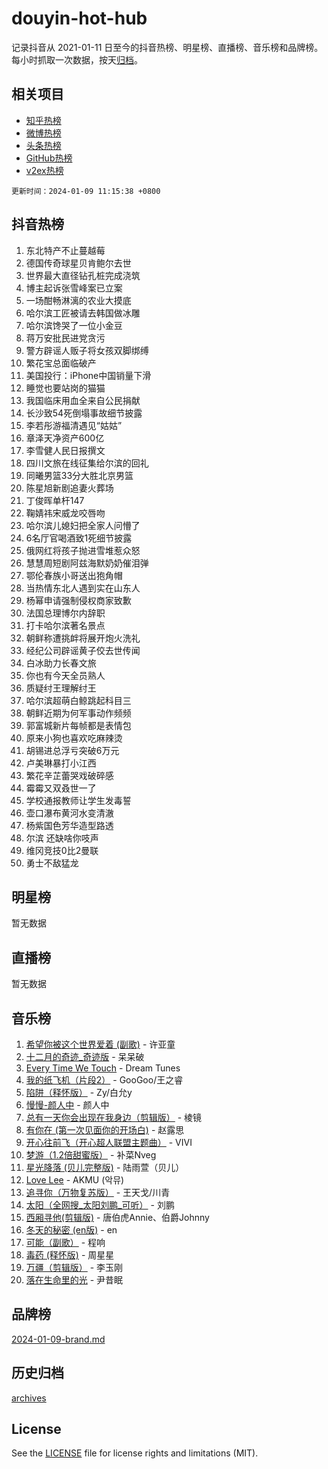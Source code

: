 # douyin-hot-hub

记录抖音从 2021-01-11 日至今的抖音热榜、明星榜、直播榜、音乐榜和品牌榜。每小时抓取一次数据，按天[归档](archives)。

## 相关项目

- [知乎热榜](https://github.com/lonnyzhang423/zhihu-hot-hub)
- [微博热榜](https://github.com/lonnyzhang423/weibo-hot-hub)
- [头条热榜](https://github.com/lonnyzhang423/toutiao-hot-hub)
- [GitHub热榜](https://github.com/lonnyzhang423/github-hot-hub)
- [v2ex热榜](https://github.com/lonnyzhang423/v2ex-hot-hub)


`更新时间：2024-01-09 11:15:38 +0800`

## 抖音热榜

1. 东北特产不止蔓越莓
1. 德国传奇球星贝肯鲍尔去世
1. 世界最大直径钻孔桩完成浇筑
1. 博主起诉张雪峰案已立案
1. 一场酣畅淋漓的农业大摸底
1. 哈尔滨工匠被请去韩国做冰雕
1. 哈尔滨馋哭了一位小金豆
1. 蒋万安批民进党贪污
1. 警方辟谣人贩子将女孩双脚绑缚
1. 繁花宝总面临破产
1. 美国投行：iPhone中国销量下滑
1. 睡觉也要站岗的猫猫
1. 我国临床用血全来自公民捐献
1. 长沙致54死倒塌事故细节披露
1. 李若彤游福清遇见“姑姑”
1. 章泽天净资产600亿
1. 李雪健人民日报撰文
1. 四川文旅在线征集给尔滨的回礼
1. 同曦男篮33分大胜北京男篮
1. 陈星旭新剧追妻火葬场
1. 丁俊晖单杆147
1. 鞠婧祎宋威龙咬唇吻
1. 哈尔滨儿媳妇把全家人问懵了
1. 6名厅官喝酒致1死细节披露
1. 俄网红将孩子抛进雪堆惹众怒
1. 慧慧周短剧阿兹海默奶奶催泪弹
1. 鄂伦春族小哥送出狍角帽
1. 当热情东北人遇到实在山东人
1. 杨幂申请强制侵权商家致歉
1. 法国总理博尔内辞职
1. 打卡哈尔滨著名景点
1. 朝鲜称遭挑衅将展开炮火洗礼
1. 经纪公司辟谣黄子佼去世传闻
1. 白冰助力长春文旅
1. 你也有今天全员熟人
1. 质疑纣王理解纣王
1. 哈尔滨超萌白鲸跳起科目三
1. 朝鲜近期为何军事动作频频
1. 郭富城新片每帧都是表情包
1. 原来小狗也喜欢吃麻辣烫
1. 胡锡进总浮亏突破6万元
1. 卢美琳暴打小江西
1. 繁花辛芷蕾哭戏破碎感
1. 霉霉又双叒世一了
1. 学校通报教师让学生发毒誓
1. 壶口瀑布黄河水变清澈
1. 杨紫国色芳华造型路透
1. 尔滨 还缺啥你吱声
1. 维冈竞技0比2曼联
1. 勇士不敌猛龙

## 明星榜

暂无数据

## 直播榜

暂无数据

## 音乐榜

1. [希望你被这个世界爱着 (副歌)](https://sf86-cdn-tos.douyinstatic.com/obj/tos-cn-ve-2774/oUHCmWQfZlE3QQBKBeD8rCFLpJzPgCpImhsxMt) - 许亚童
1. [十二月的奇迹_奇迹版](https://sf86-cdn-tos.douyinstatic.com/obj/tos-cn-ve-2774/oMslvA9FBzGMGHnyUuoiiUjtIAXfMz6tzwByW8) - 呆呆破
1. [Every Time We Touch](https://sf6-cdn-tos.douyinstatic.com/obj/tos-cn-ve-2774/ogN6lUKQeBBfEVhIOMikG1CcJjugxk1tztZyhP) - Dream Tunes
1. [我的纸飞机（片段2）](https://sf86-cdn-tos.douyinstatic.com/obj/tos-cn-ve-2774/oM2ZrKcg2CD5AeRB2gkeXOFB1IxAGJdZPazYHf) - GooGoo/王之睿
1. [陷阱（释怀版）](https://sf86-cdn-tos.douyinstatic.com/obj/tos-cn-ve-2774/oE8C21LeZrzKLDFfQYgMzx4GAIHageG5IzayY7) - Zy/白允y
1. [慢慢-颜人中](https://sf3-cdn-tos.douyinstatic.com/obj/tos-cn-ve-2774/ocjHNfBXdBxQNC8ZGAeoLMFTUgtBg8bkExunDC) - 颜人中
1. [总有一天你会出现在我身边（剪辑版）](https://sf3-cdn-tos.douyinstatic.com/obj/tos-cn-ve-2774/oMLsHwhWW7CYoAhoWB9EXUQIzNBsfAJxpAoxCU) - 棱镜
1. [有你在 (第一次见面你的开场白)](https://sf3-cdn-tos.douyinstatic.com/obj/tos-cn-ve-2774/oAthrQ3ClJBfI57uBoFEgNDYtNCZ0TSYQQfxQ0) - 赵露思
1. [开心往前飞（开心超人联盟主题曲）](https://sf3-cdn-tos.douyinstatic.com/obj/tos-cn-ve-2774/9d8fb7c82cf1421fb93a9fe925275e0a) - VIVI
1. [梦游（1.2倍甜蜜版）](https://sf3-cdn-tos.douyinstatic.com/obj/tos-cn-ve-2774/o4gyAUm8hwufoEABmwVIiQtHsFuGzAEEWtNMzo) - 补菜Nveg
1. [星光降落 (贝儿完整版)](https://sf86-cdn-tos.douyinstatic.com/obj/tos-cn-ve-2774/okwB9hAwyAtsFFkFBzAX1hOOfQuIoMNs0W2Mwr) - 陆雨萱（贝儿）
1. [Love Lee](https://sf86-cdn-tos.douyinstatic.com/obj/tos-cn-ve-2774/o05GbkJGbCBTdDnMtB0fwOYgkeZp23vrWQDQBS) - AKMU (악뮤)
1. [追寻你（万物复苏版）](https://sf6-cdn-tos.douyinstatic.com/obj/tos-cn-ve-2774/oYeAZJsbjIDit9APmBg8u6uDUQnHmoCf3gbo74) - 王天戈/川青
1. [太阳（全网搜_太阳刘鹏_可听）](https://sf86-cdn-tos.douyinstatic.com/obj/tos-cn-ve-2774/ogWbyIQnlBFImVbeDocRdCIYtBHlbJXgfZMvgz) - 刘鹏
1. [西厢寻他(剪辑版)](https://sf86-cdn-tos.douyinstatic.com/obj/tos-cn-ve-2774/oUsAVfAQKlRNxEv5qxvIB8o5qmIWUcXbzJKJhw) - 唐伯虎Annie、伯爵Johnny
1. [冬天的秘密 (en版)](https://sf86-cdn-tos.douyinstatic.com/obj/tos-cn-ve-2774/okIuMHDdzyf3FjGK4Lphe1vfHcQaPIHAg0Z4CR) - en
1. [可能（副歌）](https://sf86-cdn-tos.douyinstatic.com/obj/tos-cn-ve-2774/cde1731888894259b333569393c2fb51) - 程响
1. [毒药 (释怀版)](https://sf3-cdn-tos.douyinstatic.com/obj/tos-cn-ve-2774/oYILMEAzspdZBIzy4frJNB8ZHPHWAhiwowd4Ad) - 周星星
1. [万疆（剪辑版）](https://sf86-cdn-tos.douyinstatic.com/obj/tos-cn-ve-2774/ooG7oVgFlDTelKCjCsTTobQvbdtj1BBQXnfZd8) - 李玉刚
1. [落在生命里的光](https://sf86-cdn-tos.douyinstatic.com/obj/tos-cn-ve-2774/d9ffa8c090124ea58bb10df9b510c01d) - 尹昔眠

## 品牌榜

[2024-01-09-brand.md](archives/2024-01-09-brand.md)

## 历史归档

[archives](archives)

## License

See the [LICENSE](LICENSE) file for license rights and limitations (MIT).
